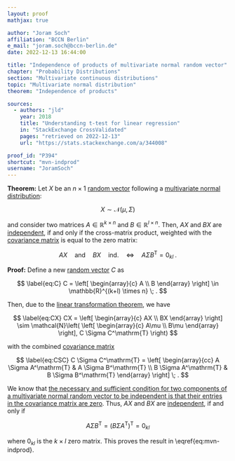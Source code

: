 ```yaml
---
layout: proof
mathjax: true

author: "Joram Soch"
affiliation: "BCCN Berlin"
e_mail: "joram.soch@bccn-berlin.de"
date: 2022-12-13 16:44:00

title: "Independence of products of multivariate normal random vector"
chapter: "Probability Distributions"
section: "Multivariate continuous distributions"
topic: "Multivariate normal distribution"
theorem: "Independence of products"

sources:
  - authors: "jld"
    year: 2018
    title: "Understanding t-test for linear regression"
    in: "StackExchange CrossValidated"
    pages: "retrieved on 2022-12-13"
    url: "https://stats.stackexchange.com/a/344008"

proof_id: "P394"
shortcut: "mvn-indprod"
username: "JoramSoch"
---
```



**Theorem:** Let $X$ be an $n \times 1$ [random vector](/D/rvec) following a [multivariate normal distribution](/D/mvn):

$$ \label{eq:mvn}
X \sim \mathcal{N}(\mu, \Sigma)
$$

and consider two matrices $A \in \mathbb{R}^{k \times n}$ and $B \in \mathbb{R}^{l \times n}$. Then, $AX$ and $BX$ are [independent](/D/ind), if and only if the cross-matrix product, weighted with the [covariance matrix](/P/mvn-cov) is equal to the zero matrix:

$$ \label{eq:mvn-indprod}
AX \quad \text{and} \quad BX \quad \text{ind.} \quad \Leftrightarrow \quad A \Sigma B^\mathrm{T} = 0_{kl} \; .
$$


**Proof:** Define a new [random vector](/D/rvec) $C$ as

$$ \label{eq:C}
C = \left[ \begin{array}{c} A \\ B \end{array} \right] \in \mathbb{R}^{(k+l) \times n} \; .
$$

Then, due to the [linear transformation theorem](/P/mvn-ltt), we have

$$ \label{eq:CX}
CX = \left[ \begin{array}{c} AX \\ BX \end{array} \right] \sim \mathcal{N}\left( \left[ \begin{array}{c} A\mu \\ B\mu \end{array} \right], C \Sigma C^\mathrm{T} \right)
$$

with the combined [covariance matrix](/D/covmat)

$$ \label{eq:CSC}
C \Sigma C^\mathrm{T} = \left[ \begin{array}{cc} A \Sigma A^\mathrm{T} & A \Sigma B^\mathrm{T} \\ B \Sigma A^\mathrm{T} & B \Sigma B^\mathrm{T} \end{array} \right] \; .
$$

We know that [the necessary and sufficient condition for two components of a multivariate normal random vector to be independent is that their entries in the covariance matrix are zero](/P/mvn-ind). Thus, $AX$ and $BX$ are [independent](/D/ind), if and only if

$$ \label{eq:mvn-indprod-qed}
A \Sigma B^\mathrm{T} = (B \Sigma A^\mathrm{T})^\mathrm{T} = 0_{kl}
$$

where $0_{kl}$ is the $k \times l$ zero matrix. This proves the result in \eqref{eq:mvn-indprod}.